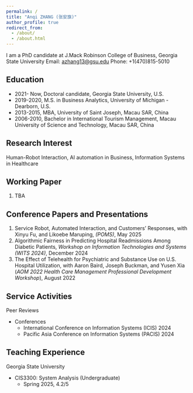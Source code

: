 ```yaml
---
permalink: /
title: "Anqi ZHANG (张安旗)"
author_profile: true
redirect_from: 
  - /about/
  - /about.html
---
```


I am a PhD candidate at J.Mack Robinson College of Business, Georgia State University
Email: azhang13@gsu.edu
Phone: +1(470)815-5010

Education
------

* 2021- Now,           Doctoral candidate, Georgia State University, U.S.
* 2019-2020,           M.S. in Business Analytics, University of Michigan - Dearborn, U.S.
* 2013-2015,           MBA, University of Saint Joseph, Macau SAR, China
* 2006-2010,           Bachelor in International Tourism Management,
                  Macau University of Science and Technology, Macau SAR, China


Research Interest
------

Human-Robot Interaction, AI automation in Business, Information Systems in Healthcare


Working Paper
------
1. TBA

Conference Papers and Presentations
------

1. Service Robot, Automated Interaction, and Customers’ Responses, with Xinyu Fu, and Likoebe Maruping, _(POMS)_, May 2025 
2. Algorithmic Fairness in Predicting Hospital Readmissions Among Diabetic Patients, _Workshop on Information Technologies and Systems (WITS 2024)_, December 2024
3. The Effect of Telehealth for Psychiatric and Substance Use on U.S. Hospital Utilization, with Aaron Baird, Joseph Buckman, and Yusen Xia 
 (_AOM 2022 Health Care Management Professional Development Workshop_), August 2022



Service Activities
------
Peer Reviews

* Conferences
  * International Conference on Information Systems (ICIS) 2024
  * Pacific Asia Conference on Information Systems (PACIS) 2024

Teaching Experience
------
Georgia State University
* CIS3300: System Analysis (Undergraduate)
  * Spring 2025, 4.2/5 


